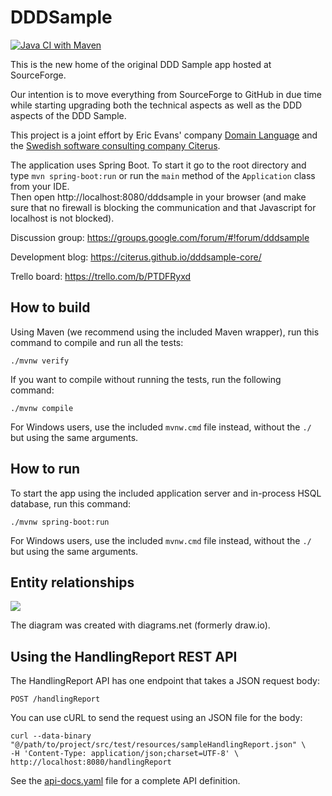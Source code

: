 # DDDSample

[![Java CI with Maven](https://github.com/citerus/dddsample-core/actions/workflows/pipeline.yml/badge.svg)](https://github.com/citerus/dddsample-core/actions/workflows/pipeline.yml)

This is the new home of the original DDD Sample app hosted at SourceForge.

Our intention is to move everything from SourceForge to GitHub in due time while starting upgrading both the technical
aspects as well as the DDD aspects of the DDD Sample.

This project is a joint effort by Eric Evans' company [Domain Language](https://www.domainlanguage.com/) and
the [Swedish software consulting company Citerus](https://www.citerus.se/).

The application uses Spring Boot. To start it go to the root directory and type `mvn spring-boot:run` or run the `main`
method of the `Application` class from your IDE.  
Then open http://localhost:8080/dddsample in your browser (and make sure that no firewall is blocking the communication
and that Javascript for localhost is not blocked).

Discussion group: https://groups.google.com/forum/#!forum/dddsample

Development blog: https://citerus.github.io/dddsample-core/

Trello board: https://trello.com/b/PTDFRyxd

## How to build

Using Maven (we recommend using the included Maven wrapper), run this command to compile and run all the tests:

    ./mvnw verify

If you want to compile without running the tests, run the following command:

    ./mvnw compile

For Windows users, use the included `mvnw.cmd` file instead, without the `./` but using the same arguments.

## How to run

To start the app using the included application server and in-process HSQL database, run this command:

    ./mvnw spring-boot:run

For Windows users, use the included `mvnw.cmd` file instead, without the `./` but using the same arguments.

## Entity relationships

![](./dddsample.drawio.png)

The diagram was created with diagrams.net (formerly draw.io).

## Using the HandlingReport REST API

The HandlingReport API has one endpoint that takes a JSON request body:

    POST /handlingReport

You can use cURL to send the request using an JSON file for the body:

    curl --data-binary "@/path/to/project/src/test/resources/sampleHandlingReport.json" \
    -H 'Content-Type: application/json;charset=UTF-8' \
    http://localhost:8080/handlingReport

See the [api-docs.yaml](/api-docs.yaml) file for a complete API definition.
